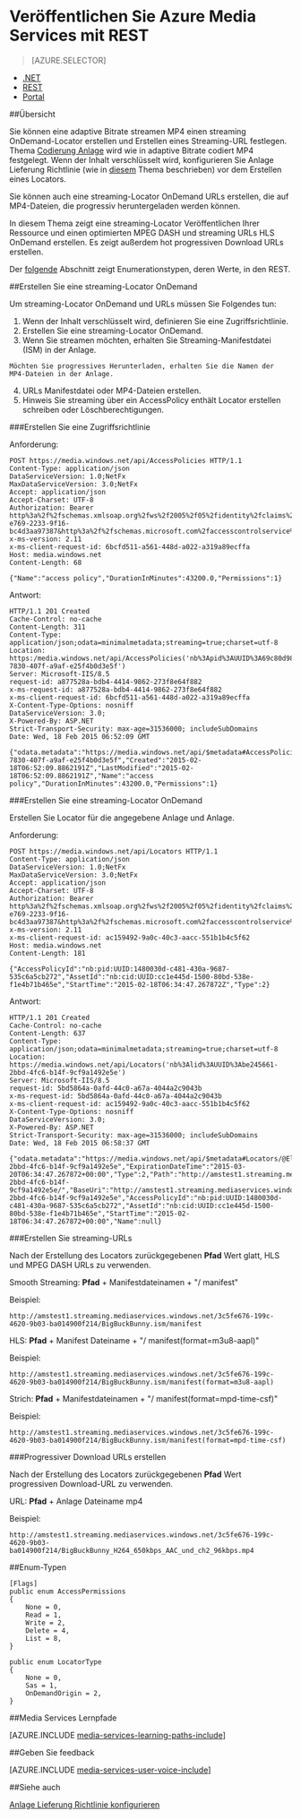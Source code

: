 <properties 
    pageTitle="Veröffentlichen Sie Azure Media Services mit REST" 
    description="Erfahren Sie, wie einen Locator für die Streaming-URL erstellen erstellen. Der Code verwendet die REST-API." 
    authors="Juliako" 
    manager="erikre" 
    editor="" 
    services="media-services" 
    documentationCenter=""/>

<tags 
    ms.service="media-services" 
    ms.workload="media" 
    ms.tgt_pltfrm="na" 
    ms.devlang="na" 
    ms.topic="article" 
    ms.date="08/30/2016"
    ms.author="juliako"/>


# <a name="publish-azure-media-services-content-using-rest"></a>Veröffentlichen Sie Azure Media Services mit REST

> [AZURE.SELECTOR]
- [.NET](media-services-deliver-streaming-content.md)
- [REST](media-services-rest-deliver-streaming-content.md)
- [Portal](media-services-portal-publish.md)

##<a name="overview"></a>Übersicht


Sie können eine adaptive Bitrate streamen MP4 einen streaming OnDemand-Locator erstellen und Erstellen eines Streaming-URL festlegen. Thema [Codierung Anlage](media-services-rest-encode-asset.md) wird wie in adaptive Bitrate codiert MP4 festgelegt. Wenn der Inhalt verschlüsselt wird, konfigurieren Sie Anlage Lieferung Richtlinie (wie in [diesem](media-services-rest-configure-asset-delivery-policy.md) Thema beschrieben) vor dem Erstellen eines Locators. 

Sie können auch eine streaming-Locator OnDemand URLs erstellen, die auf MP4-Dateien, die progressiv heruntergeladen werden können.  

In diesem Thema zeigt eine streaming-Locator Veröffentlichen Ihrer Ressource und einen optimierten MPEG DASH und streaming URLs HLS OnDemand erstellen. Es zeigt außerdem hot progressiven Download URLs erstellen.

Der [folgende](#types) Abschnitt zeigt Enumerationstypen, deren Werte, in den REST.   
  
##<a name="create-an-ondemand-streaming-locator"></a>Erstellen Sie eine streaming-Locator OnDemand

Um streaming-Locator OnDemand und URLs müssen Sie Folgendes tun:


   1. Wenn der Inhalt verschlüsselt wird, definieren Sie eine Zugriffsrichtlinie.
   2. Erstellen Sie eine streaming-Locator OnDemand.
   3. Wenn Sie streamen möchten, erhalten Sie Streaming-Manifestdatei (ISM) in der Anlage. 
        
    Möchten Sie progressives Herunterladen, erhalten Sie die Namen der MP4-Dateien in der Anlage. 
   4. URLs Manifestdatei oder MP4-Dateien erstellen. 
   5. Hinweis Sie streaming über ein AccessPolicy enthält Locator erstellen schreiben oder Löschberechtigungen.


###<a name="create-an-access-policy"></a>Erstellen Sie eine Zugriffsrichtlinie

Anforderung:
        
    POST https://media.windows.net/api/AccessPolicies HTTP/1.1
    Content-Type: application/json
    DataServiceVersion: 1.0;NetFx
    MaxDataServiceVersion: 3.0;NetFx
    Accept: application/json
    Accept-Charset: UTF-8
    Authorization: Bearer http%3a%2f%2fschemas.xmlsoap.org%2fws%2f2005%2f05%2fidentity%2fclaims%2fnameidentifier=amstest1&urn%3aSubscriptionId=zbbef702-e769-2233-9f16-bc4d3aa97387&http%3a%2f%2fschemas.microsoft.com%2faccesscontrolservice%2f2010%2f07%2fclaims%2fidentityprovider=https%3a%2f%2fwamsprodglobal001acs.accesscontrol.windows.net%2f&Audience=urn%3aWindowsAzureMediaServices&ExpiresOn=1424263184&Issuer=https%3a%2f%2fwamsprodglobal001acs.accesscontrol.windows.net%2f&HMACSHA256=NWE%2f986Hr5lZTzVGKtC%2ftzHm9n6U%2fxpTFULItxKUGC4%3d
    x-ms-version: 2.11
    x-ms-client-request-id: 6bcfd511-a561-448d-a022-a319a89ecffa
    Host: media.windows.net
    Content-Length: 68
    
    {"Name":"access policy","DurationInMinutes":43200.0,"Permissions":1}
    
Antwort:
    
    HTTP/1.1 201 Created
    Cache-Control: no-cache
    Content-Length: 311
    Content-Type: application/json;odata=minimalmetadata;streaming=true;charset=utf-8
    Location: https:/media.windows.net/api/AccessPolicies('nb%3Apid%3AUUID%3A69c80d98-7830-407f-a9af-e25f4b0d3e5f')
    Server: Microsoft-IIS/8.5
    request-id: a877528a-bdb4-4414-9862-273f8e64f882
    x-ms-request-id: a877528a-bdb4-4414-9862-273f8e64f882
    x-ms-client-request-id: 6bcfd511-a561-448d-a022-a319a89ecffa
    X-Content-Type-Options: nosniff
    DataServiceVersion: 3.0;
    X-Powered-By: ASP.NET
    Strict-Transport-Security: max-age=31536000; includeSubDomains
    Date: Wed, 18 Feb 2015 06:52:09 GMT
    
    {"odata.metadata":"https://media.windows.net/api/$metadata#AccessPolicies/@Element","Id":"nb:pid:UUID:69c80d98-7830-407f-a9af-e25f4b0d3e5f","Created":"2015-02-18T06:52:09.8862191Z","LastModified":"2015-02-18T06:52:09.8862191Z","Name":"access policy","DurationInMinutes":43200.0,"Permissions":1}

###<a name="create-an-ondemand-streaming-locator"></a>Erstellen Sie eine streaming-Locator OnDemand

Erstellen Sie Locator für die angegebene Anlage und Anlage.

Anforderung:
    
    POST https://media.windows.net/api/Locators HTTP/1.1
    Content-Type: application/json
    DataServiceVersion: 1.0;NetFx
    MaxDataServiceVersion: 3.0;NetFx
    Accept: application/json
    Accept-Charset: UTF-8
    Authorization: Bearer http%3a%2f%2fschemas.xmlsoap.org%2fws%2f2005%2f05%2fidentity%2fclaims%2fnameidentifier=amstest1&urn%3aSubscriptionId=zbbef702-e769-2233-9f16-bc4d3aa97387&http%3a%2f%2fschemas.microsoft.com%2faccesscontrolservice%2f2010%2f07%2fclaims%2fidentityprovider=https%3a%2f%2fwamsprodglobal001acs.accesscontrol.windows.net%2f&Audience=urn%3aWindowsAzureMediaServices&ExpiresOn=1424263184&Issuer=https%3a%2f%2fwamsprodglobal001acs.accesscontrol.windows.net%2f&HMACSHA256=NWE%2f986Hr5lZTzVGKtC%2ftzHm9n6U%2fxpTFULItxKUGC4%3d
    x-ms-version: 2.11
    x-ms-client-request-id: ac159492-9a0c-40c3-aacc-551b1b4c5f62
    Host: media.windows.net
    Content-Length: 181
    
    {"AccessPolicyId":"nb:pid:UUID:1480030d-c481-430a-9687-535c6a5cb272","AssetId":"nb:cid:UUID:cc1e445d-1500-80bd-538e-f1e4b71b465e","StartTime":"2015-02-18T06:34:47.267872Z","Type":2}

Antwort:
    
    HTTP/1.1 201 Created
    Cache-Control: no-cache
    Content-Length: 637
    Content-Type: application/json;odata=minimalmetadata;streaming=true;charset=utf-8
    Location: https://media.windows.net/api/Locators('nb%3Alid%3AUUID%3Abe245661-2bbd-4fc6-b14f-9cf9a1492e5e')
    Server: Microsoft-IIS/8.5
    request-id: 5bd5864a-0afd-44c0-a67a-4044a2c9043b
    x-ms-request-id: 5bd5864a-0afd-44c0-a67a-4044a2c9043b
    x-ms-client-request-id: ac159492-9a0c-40c3-aacc-551b1b4c5f62
    X-Content-Type-Options: nosniff
    DataServiceVersion: 3.0;
    X-Powered-By: ASP.NET
    Strict-Transport-Security: max-age=31536000; includeSubDomains
    Date: Wed, 18 Feb 2015 06:58:37 GMT
    
    {"odata.metadata":"https://media.windows.net/api/$metadata#Locators/@Element","Id":"nb:lid:UUID:be245661-2bbd-4fc6-b14f-9cf9a1492e5e","ExpirationDateTime":"2015-03-20T06:34:47.267872+00:00","Type":2,"Path":"http://amstest1.streaming.mediaservices.windows.net/be245661-2bbd-4fc6-b14f-9cf9a1492e5e/","BaseUri":"http://amstest1.streaming.mediaservices.windows.net","ContentAccessComponent":"be245661-2bbd-4fc6-b14f-9cf9a1492e5e","AccessPolicyId":"nb:pid:UUID:1480030d-c481-430a-9687-535c6a5cb272","AssetId":"nb:cid:UUID:cc1e445d-1500-80bd-538e-f1e4b71b465e","StartTime":"2015-02-18T06:34:47.267872+00:00","Name":null}

###<a name="build-streaming-urls"></a>Erstellen Sie streaming-URLs

Nach der Erstellung des Locators zurückgegebenen **Pfad** Wert glatt, HLS und MPEG DASH URLs zu verwenden. 

Smooth Streaming: **Pfad** + Manifestdateinamen + "/ manifest"

Beispiel:

    http://amstest1.streaming.mediaservices.windows.net/3c5fe676-199c-4620-9b03-ba014900f214/BigBuckBunny.ism/manifest

HLS: **Pfad** + Manifest Dateiname + "/ manifest(format=m3u8-aapl)"

Beispiel:

    http://amstest1.streaming.mediaservices.windows.net/3c5fe676-199c-4620-9b03-ba014900f214/BigBuckBunny.ism/manifest(format=m3u8-aapl)


Strich: **Pfad** + Manifestdateinamen + "/ manifest(format=mpd-time-csf)"


Beispiel:

    http://amstest1.streaming.mediaservices.windows.net/3c5fe676-199c-4620-9b03-ba014900f214/BigBuckBunny.ism/manifest(format=mpd-time-csf)


###<a name="build-progressive-download-urls"></a>Progressiver Download URLs erstellen

Nach der Erstellung des Locators zurückgegebenen **Pfad** Wert progressiven Download-URL zu verwenden.   

URL: **Pfad** + Anlage Dateiname mp4

Beispiel:

    http://amstest1.streaming.mediaservices.windows.net/3c5fe676-199c-4620-9b03-ba014900f214/BigBuckBunny_H264_650kbps_AAC_und_ch2_96kbps.mp4

##<a id="types"></a>Enum-Typen

    [Flags]
    public enum AccessPermissions
    {
        None = 0,
        Read = 1,
        Write = 2,
        Delete = 4,
        List = 8,
    }

    public enum LocatorType
    {
        None = 0,
        Sas = 1,
        OnDemandOrigin = 2,
    }

##<a name="media-services-learning-paths"></a>Media Services Lernpfade

[AZURE.INCLUDE [media-services-learning-paths-include](../../includes/media-services-learning-paths-include.md)]

##<a name="provide-feedback"></a>Geben Sie feedback

[AZURE.INCLUDE [media-services-user-voice-include](../../includes/media-services-user-voice-include.md)]

##<a name="see-also"></a>Siehe auch

[Anlage Lieferung Richtlinie konfigurieren](media-services-rest-configure-asset-delivery-policy.md)
